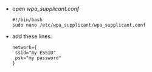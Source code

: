 * open _wpa_supplicant.conf_
     ~~~~
     #!/bin/bash
     sudo nano /etc/wpa_supplicant/wpa_supplicant.conf
     ~~~~

* add these lines:

     ~~~~~
     network={
      ssid="my ESSID"
      psk="my password"
     }
     ~~~~~